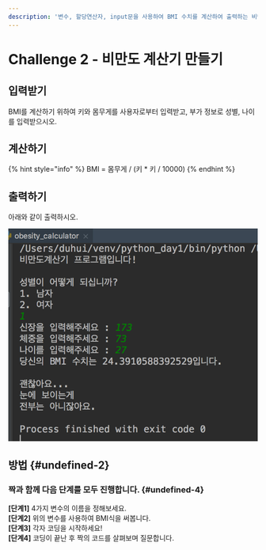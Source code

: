 ```yaml
---
description: '변수, 할당연산자, input문을 사용하여 BMI 수치를 계산하여 출력하는 비만도 계산기를 만들어봅시다.'
---
```


# Challenge 2 - 비만도 계산기 만들기

## 입력받기

 BMI를 계산하기 위하여 키와 몸무게를 사용자로부터 입력받고, 부가 정보로 성별, 나이를 입력받으시오.

## 계산하기

{% hint style="info" %}
BMI = 몸무게 / \(키 \* 키 / 10000\)
{% endhint %}

## 출력하기

아래와 같이 출력하시오.

![&#xBE44;&#xB9CC;&#xB3C4; &#xACC4;&#xC0B0;&#xAE30; &#xCD9C;&#xB825;](../../.gitbook/assets/image%20%28115%29.png)

## 방법 {#undefined-2}

### **짝과** **함께** **다음** **단계를** **모두** **진행합니다.** {#undefined-4}

**\[단계1\]** 4가지 변수의 이름을 정해보세요.  
**\[단계2\]** 위의 변수를 사용하여 BMI식을 써봅니다.  
**\[단계3\]** 각자 코딩을 시작하세요!  
**\[단계4\]** 코딩이 끝난 후 짝의 코드를 살펴보며 질문합니다.

